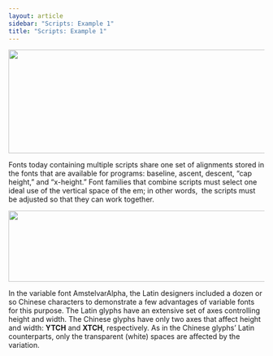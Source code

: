 ```yaml
---
layout: article
sidebar: "Scripts: Example 1"
title: "Scripts: Example 1"
---
```

<img alt="" src="https://lh3.googleusercontent.com/HVorZBiz7S2GIFXcK_5m1Gw7MKRQPaOHE59rk-keyqB9iSxLHKkzvujdD3fCVc4c6qFm3JIeV6Our9M84bTCsRzmNGG6OjJylAm_jKwVeIE_TsqsxGwh_pAz9SpVn8YCLA" style="width: 624.00px; height: 204.00px; margin-left: 0.00px; margin-top: 0.00px; transform: rotate(0.00rad) translateZ(0px); -webkit-transform: rotate(0.00rad) translateZ(0px);" title="">

Fonts today containing multiple scripts share one set of alignments stored in the fonts that are available for programs: baseline, ascent, descent, “cap height,” and “x-height.” Font families that combine scripts must select one ideal use of the vertical space of the em; in other words,  the scripts must be adjusted so that they can work together.

<img alt="" src="https://lh4.googleusercontent.com/fmDdAvCBudAPoLudpgXj1ggG-zgxaYRrROaKvX7vqIQwiG7HnqqAUIgbiRsRXJrvFdeuFj85i5290E7rogi2F82CD8-JJUPwTrgxR4lMV0bXLNVD-ESCbvUebFtVgeMxoQ" style="width: 624.00px; height: 140.00px; margin-left: 0.00px; margin-top: 0.00px; transform: rotate(0.00rad) translateZ(0px); -webkit-transform: rotate(0.00rad) translateZ(0px);" title="">

In the variable font AmstelvarAlpha, the Latin designers included a dozen or so Chinese characters to demonstrate a few advantages of variable fonts for this purpose. The Latin glyphs have an extensive set of axes controlling height and width. The Chinese glyphs have only two axes that affect height and width: <strong>YTCH</strong> and <strong>XTCH</strong>, respectively. As in the Chinese glyphs’ Latin counterparts, only the transparent (white) spaces are affected by the variation.
